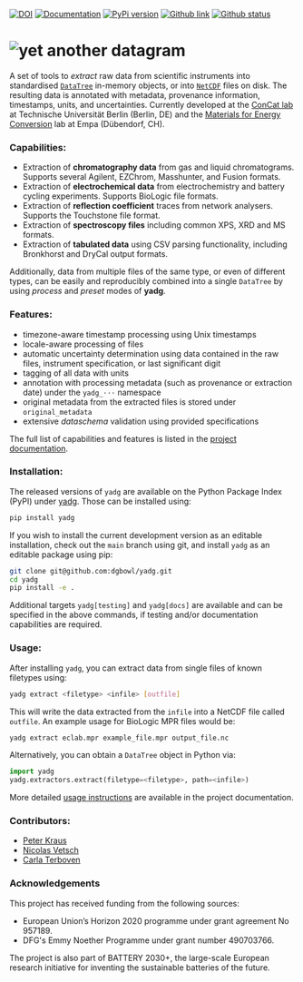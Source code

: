 [![DOI](https://joss.theoj.org/papers/10.21105/joss.04166/status.svg)](https://doi.org/10.21105/joss.04166)
[![Documentation](https://badgen.net/badge/docs/dgbowl.github.io/grey?icon=firefox)](https://dgbowl.github.io/yadg)
[![PyPi version](https://badgen.net/pypi/v/yadg/?icon=pypi)](https://pypi.org/project/yadg)
[![Github link](https://badgen.net/github/tag/dgbowl/yadg/?icon=github)](https://github.com/dgbowl/yadg/)
[![Github status](https://badgen.net/github/checks/dgbowl/yadg/?icon=github)](https://github.com/dgbowl/yadg/actions/workflows/push-main.yml)


# ![yet another datagram](./docs/source/images/yadg_banner.png)

A set of tools to *extract* raw data from scientific instruments into standardised [`DataTree`](https://xarray-datatree.readthedocs.io/en/latest/) in-memory objects, or into [`NetCDF`](https://www.unidata.ucar.edu/software/netcdf/) files on disk. The resulting data is annotated with metadata, provenance information, timestamps, units, and uncertainties. Currently developed at the [ConCat lab](https://www.tu.berlin/en/concat) at Technische Universität Berlin (Berlin, DE) and the [Materials for Energy Conversion](https://www.empa.ch/web/s501) lab at Empa (Dübendorf, CH).

### Capabilities:
- Extraction of **chromatography data** from gas and liquid chromatograms. Supports several Agilent, EZChrom, Masshunter, and Fusion formats.
- Extraction of **electrochemical data** from electrochemistry and battery cycling experiments. Supports BioLogic file formats.
- Extraction of **reflection coefficient** traces from network analysers. Supports the Touchstone file format.
- Extraction of **spectroscopy files** including common XPS, XRD and MS formats.
- Extraction of **tabulated data** using CSV parsing functionality, including Bronkhorst and DryCal output formats.

Additionally, data from multiple files of the same type, or even of different types, can be easily and reproducibly combined into a single `DataTree` by using *process* and *preset* modes of **yadg**.

### Features:
- timezone-aware timestamp processing using Unix timestamps
- locale-aware processing of files
- automatic uncertainty determination using data contained in the raw files, instrument specification, or last significant digit
- tagging of all data with units
- annotation with processing metadata (such as provenance or extraction date) under the `yadg_⋅⋅⋅` namespace
- original metadata from the extracted files is stored under `original_metadata`
- extensive *dataschema* validation using provided specifications

The full list of capabilities and features is listed in the [project documentation](http://dgbowl.github.io/yadg).

### Installation:
The released versions of `yadg` are available on the Python Package Index (PyPI) under [yadg](https://pypi.org/project/yadg). Those can be installed using:

```bash
pip install yadg
```

If you wish to install the current development version as an editable installation, check out the `main` branch using git, and install `yadg` as an editable package using pip:

```bash
git clone git@github.com:dgbowl/yadg.git
cd yadg
pip install -e .
```

Additional targets `yadg[testing]` and `yadg[docs]` are available and can be specified in the above commands, if testing and/or documentation capabilities are required.

### Usage:
After installing `yadg`, you can extract data from single files of known filetypes using:

```bash
yadg extract <filetype> <infile> [outfile]
```

This will write the data extracted from the `infile` into a NetCDF file called `outfile`. An example usage for BioLogic MPR files would be:

```bash
yadg extract eclab.mpr example_file.mpr output_file.nc
```

Alternatively, you can obtain a `DataTree` object in Python via:

```python
import yadg
yadg.extractors.extract(filetype=<filetype>, path=<infile>)
```

More detailed [usage instructions](https://dgbowl.github.io/yadg/main/usage.html) are available in the project documentation.

### Contributors:
- [Peter Kraus](http://github.com/PeterKraus)
- [Nicolas Vetsch](http://github.com/vetschn)
- [Carla Terboven](https://github.com/carla-terboven)

### Acknowledgements
This project has received funding from the following sources:

- European Union’s Horizon 2020 programme under grant agreement No 957189.
- DFG's Emmy Noether Programme under grant number 490703766.

The project is also part of BATTERY 2030+, the large-scale European research initiative for inventing the sustainable batteries of the future.

